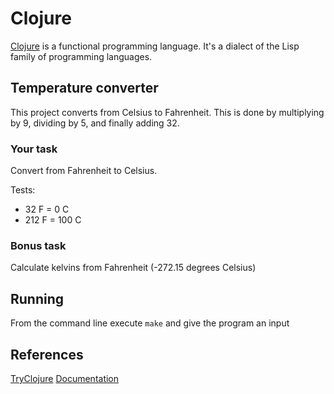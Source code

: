 # Clojure

[Clojure](http://clojure.org) is a functional programming language. It's a
dialect of the Lisp family of programming languages.

## Temperature converter

This project converts from Celsius to Fahrenheit. This is done by multiplying
by 9, dividing by 5, and finally adding 32.


### Your task

Convert from Fahrenheit to Celsius.

Tests:

- 32 F = 0 C
- 212 F = 100 C


### Bonus task

Calculate kelvins from Fahrenheit (-272.15 degrees Celsius)


## Running

From the command line execute `make` and give the program an input

## References

[TryClojure](http://www.tryclj.com/)
[Documentation](http://clojure.org/documentation)
